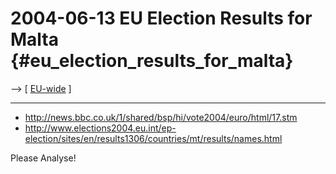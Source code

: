 # 2004-06-13 EU Election Results for Malta {#eu_election_results_for_malta}

\--\> \[ [ EU-wide](ElectResu0406En "wikilink") \]

------------------------------------------------------------------------

-   <http://news.bbc.co.uk/1/shared/bsp/hi/vote2004/euro/html/17.stm>
-   <http://www.elections2004.eu.int/ep-election/sites/en/results1306/countries/mt/results/names.html>

Please Analyse!
